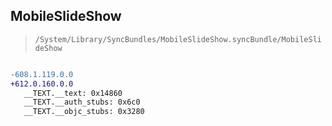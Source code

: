 ## MobileSlideShow

> `/System/Library/SyncBundles/MobileSlideShow.syncBundle/MobileSlideShow`

```diff

-608.1.119.0.0
+612.0.160.0.0
   __TEXT.__text: 0x14860
   __TEXT.__auth_stubs: 0x6c0
   __TEXT.__objc_stubs: 0x3280

```
